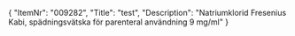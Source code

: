 {
  "ItemNr": "009282",
  "Title": "test",
  "Description": "Natriumklorid Fresenius Kabi, spädningsvätska för parenteral användning 9 mg/ml"
}